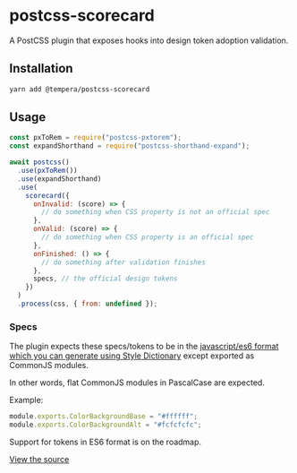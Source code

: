 # postcss-scorecard

A PostCSS plugin that exposes hooks into design token adoption validation.

## Installation

```bash
yarn add @tempera/postcss-scorecard
```

## Usage

```js
const pxToRem = require("postcss-pxtorem");
const expandShorthand = require("postcss-shorthand-expand");

await postcss()
  .use(pxToRem())
  .use(expandShorthand)
  .use(
    scorecard({
      onInvalid: (score) => {
        // do something when CSS property is not an official spec
      },
      onValid: (score) => {
        // do something when CSS property is an official spec
      },
      onFinished: () => {
        // do something after validation finishes
      },
      specs, // the official design tokens
    })
  )
  .process(css, { from: undefined });
```

### Specs

The plugin expects these specs/tokens to be in the [javascript/es6 format which you can generate using Style Dictionary](https://amzn.github.io/style-dictionary/#/formats?id=javascriptes6) except exported as CommonJS modules.

In other words, flat CommonJS modules in PascalCase are expected.

Example:

```js
module.exports.ColorBackgroundBase = "#ffffff";
module.exports.ColorBackgroundAlt = "#fcfcfcfc";
```

Support for tokens in ES6 format is on the roadmap.

[View the source](https://github.com/michaelmang/tempera/tree/master/packages/postcss)
